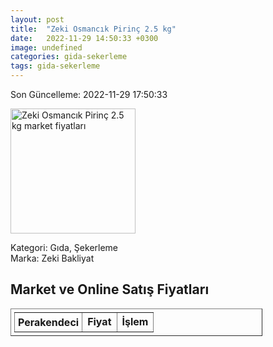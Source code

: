 ```yaml
---
layout: post
title:  "Zeki Osmancık Pirinç 2.5 kg"
date:   2022-11-29 14:50:33 +0300
image: undefined
categories: gida-sekerleme
tags: gida-sekerleme
---
```


Son Güncelleme: 2022-11-29 17:50:33

<img src="undefined" width="200" alt="Zeki Osmancık Pirinç 2.5 kg market fiyatları" />

Kategori: Gıda, Şekerleme
<br />
Marka: Zeki Bakliyat

<h2>Market ve Online Satış Fiyatları</h2>

<table border="1" style="padding: 5px;width:80%;">
  <tr>
    <td style="padding: 5px;"><strong>Perakendeci</strong></td>
    <td><strong>Fiyat</strong></td>
    <td><strong>İşlem</strong></td>
  </tr>
  
</table>
